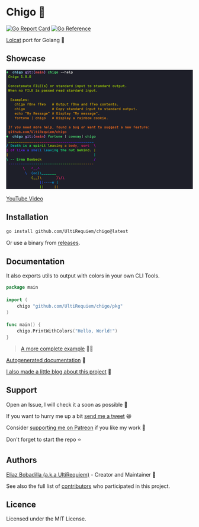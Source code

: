# Chigo 🦄

[![Go Report Card](https://goreportcard.com/badge/github.com/UltiRequiem/chigo)](https://goreportcard.com/report/github.com/UltiRequiem/chigo)
[![Go Reference](https://pkg.go.dev/badge/github.com/UltiRequiem/chigo/pkg.svg)](https://pkg.go.dev/github.com/UltiRequiem/chigo/pkg)

[Lolcat](https://github.com/busyloop/lolcat) port for Golang 🌈

## Showcase

![Screenshot](./assets/screenshot.png)

[YouTube Video](https://youtu.be/4Bc-aBfjxwY)

## Installation

```sh
go install github.com/UltiRequiem/chigo@latest
```

Or use a binary from
[releases](https://github.com/UltiRequiem/chigo/releases/latest).

## Documentation

It also exports utils to output with colors in your own CLI Tools.

```go
package main

import (
	chigo "github.com/UltiRequiem/chigo/pkg"
)

func main() {
	chigo.PrintWithColors("Hello, World!")
}
```

> [A more complete example](https://github.com/UltiRequiem/lorelai/tree/main/cmd/utils.go)
> 🕵️‍♂️

[Autogenerated documentation](https://pkg.go.dev/github.com/UltiRequiem/chigo/pkg)
📑

[I also made a little blog about this project](https://blog.ultirequiem.com/chigo)
🚀

## Support

Open an Issue, I will check it a soon as possible 👀

If you want to hurry me up a bit
[send me a tweet](https://twitter.com/intent/tweet?text=%40UltiRequiem%20) 😆

Consider [supporting me on Patreon](https://patreon.com/UltiRequiem) if you like
my work 🚀

Don't forget to start the repo ⭐

## Authors

[Eliaz Bobadilla (a.k.a UltiRequiem)](https://ultirequiem.com) - Creator and
Maintainer 💪

See also the full list of
[contributors](https://github.com/UltiRequiem/chigo/contributors) who
participated in this project.

## Licence

Licensed under the MIT License.
